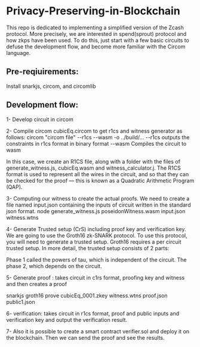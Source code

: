 # Privacy-Preserving-in-Blockchain

This repo is dedicated to implementing a simplified version of the Zcash protocol. More precisely, we are interested in spend(sprout) protocol and how zkps have been used. To do this, just start with a few basic circuits to defuse the development flow, and become more familiar with the Circom language.
## Pre-reqiuirements: 
Install snarkjs, circom, and circomlib

## Development flow:
1- Develop  circuit in circom 

2- Compile circom cubicEq.circom to get r1cs and witness generator as follows:
 circom  "circom file" --r1cs --wasm -o ../build/...
         --r1cs       outputs the constraints in r1cs format in binary format
         --wasm       Compiles the circuit to wasm

In this case, we create an R1CS  file, along with a folder with the files of generate_witness.js, cubicEq.wasm and witness_calculator.j. The R1CS format is used to represent all the wires in the circuit, and so that they can be checked for the proof — this is known as a Quadratic Arithmetic Program (QAP).

3- Computing our witness to create the actual proofs.
We need to create a file named input.json containing the inputs of circuit written in the standard json format.
node generate_witness.js poseidonWitness.wasm input.json witness.wtns

4- Generate Trusted setup (CrS) including proof key and verification key.
We are going to use the Groth16 zk-SNARK protocol. To use this protocol, you will need to generate a trusted setup. Groth16 requires a per circuit trusted setup. In more detail, the trusted setup consists of 2 parts:

Phase 1 called the powers of tau, which is independent of the circuit.
The phase 2, which depends on the circuit.

<!-- The phase 2 is circuit-specific. Execute the following command to start the generation of this phase: -->

<!-- snarkjs powersoftau prepare phase2 pot12_0001.ptau pot12_final.ptau -v

Next, we generate a .zkey file that will contain the proving and verification keys together with all phase 2 contributions. Execute the following command to start a new zkey:

Powers of Tau
First, we start a new "powers of tau" ceremony:

snarkjs powersoftau new bn128 12 pot12_0000.ptau -v
Then, we contribute to the ceremony:

snarkjs powersoftau contribute pot12_0000.ptau pot12_0001.ptau --name="First contribution" -v -->
<!-- Now, we have the contributions to the powers of tau in the file pot12_0001.ptau and we can proceed with the Phase 2.
snarkjs groth16 setup cubicEq.r1cs pot12_final.ptau cubicEq_0000.zkey
Contribute to the phase 2 of the ceremony:

snarkjs zkey contribute cubicEq_0000.zkey cubicEq_0001.zkey --name="1st Contributor Name" -v
Export the verification key:

snarkjs zkey export verificationkey cubicEq_0001.zkey verification_key.json -->

5- Generate proof : takes circuit in c1rs format, proofing key and witness and then creates a proof 

snarkjs groth16 prove cubicEq_0001.zkey witness.wtns proof.json public1.json

6- verification: takes circuit in r1cs format, proof and public inputs and verification key and output the verification result. 

7- Also it is possible to create a smart contract verifier.sol and deploy it on the blockchain. Then we can send the proof and see the results.





